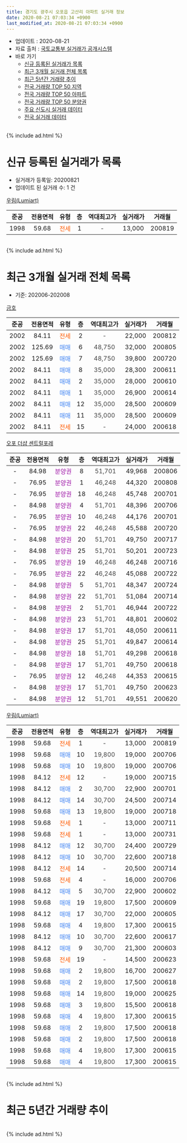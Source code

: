 ```yaml
---
title: 경기도 광주시 오포읍 고산리 아파트 실거래 정보
date: 2020-08-21 07:03:34 +0900
last_modified_at: 2020-08-21 07:03:34 +0900
---
```


* 업데이트 : 2020-08-21
* 자료 출처 : [국토교통부 실거래가 공개시스템](http://rt.molit.go.kr)
* 바로 가기
    * [신규 등록된 실거래가 목록](#신규-등록된-실거래가-목록)
    * [최근 3개월 실거래 전체 목록](#최근-3개월-실거래-전체-목록)
    * [최근 5년간 거래량 추이](#최근-5년간-거래량-추이)
    * [전국 거래량 TOP 50 지역](https://inasie.github.io/apt-trade-info/최근-3개월-전국에서-가장-거래가-많이-발생한-지역)
    * [전국 거래량 TOP 50 아파트](https://inasie.github.io/apt-trade-info/최근-3개월-전국에서-가장-거래가-많이-발생한-아파트)
    * [전국 거래량 TOP 50 분양권](https://inasie.github.io/apt-trade-info/최근-3개월-전국에서-가장-거래가-많이-발생한-분양권)
    * [주요 신도시 실거래 데이터](https://inasie.github.io/apt-trade-info/주요-신도시)
    * [전국 실거래 데이터](https://inasie.github.io/apt-trade-info/전국)
<br>
{% include ad.html %}
<br>

# 신규 등록된 실거래가 목록
* 실거래가 등록일: 20200821
* 업데이트 된 실거래 수: 1 건


[우림(Lumiart)](https://search.naver.com/search.naver?query=%EA%B2%BD%EA%B8%B0%EB%8F%84+%EA%B4%91%EC%A3%BC%EC%8B%9C+%EC%98%A4%ED%8F%AC%EC%9D%8D+%EA%B3%A0%EC%82%B0%EB%A6%AC+%EC%9A%B0%EB%A6%BC%28Lumiart%29)

|준공|전용면적|유형|층|역대최고가|실거래가|거래월|
|:---:|:---:|:---:|:---:|:---:|:---:|:---:|
|1998|59.68|<span style="color:#ff5a00">전세</span>|1|<span style="color:#444444">-</span>|13,000|200819|


<br>
{% include ad.html %}
<br>

# 최근 3개월 실거래 전체 목록
* 기준: 202006-202008


[금호](https://search.naver.com/search.naver?query=%EA%B2%BD%EA%B8%B0%EB%8F%84+%EA%B4%91%EC%A3%BC%EC%8B%9C+%EC%98%A4%ED%8F%AC%EC%9D%8D+%EA%B3%A0%EC%82%B0%EB%A6%AC+%EA%B8%88%ED%98%B8)

|준공|전용면적|유형|층|역대최고가|실거래가|거래월|
|:---:|:---:|:---:|:---:|:---:|:---:|:---:|
|2002|84.11|<span style="color:#ff5a00">전세</span>|2|<span style="color:#444444">-</span>|22,000|200812|
|2002|125.69|<span style="color:#4285f3">매매</span>|6|<span style="color:#444444">48,750</span>|32,000|200805|
|2002|125.69|<span style="color:#4285f3">매매</span>|7|<span style="color:#444444">48,750</span>|39,800|200720|
|2002|84.11|<span style="color:#4285f3">매매</span>|8|<span style="color:#444444">35,000</span>|28,300|200611|
|2002|84.11|<span style="color:#4285f3">매매</span>|2|<span style="color:#444444">35,000</span>|28,000|200610|
|2002|84.11|<span style="color:#4285f3">매매</span>|1|<span style="color:#444444">35,000</span>|26,900|200614|
|2002|84.11|<span style="color:#4285f3">매매</span>|12|<span style="color:#444444">35,000</span>|28,500|200609|
|2002|84.11|<span style="color:#4285f3">매매</span>|11|<span style="color:#444444">35,000</span>|28,500|200609|
|2002|84.11|<span style="color:#ff5a00">전세</span>|15|<span style="color:#444444">-</span>|24,000|200618|

[오포 더샵 센트럴포레](https://search.naver.com/search.naver?query=%EA%B2%BD%EA%B8%B0%EB%8F%84+%EA%B4%91%EC%A3%BC%EC%8B%9C+%EC%98%A4%ED%8F%AC%EC%9D%8D+%EA%B3%A0%EC%82%B0%EB%A6%AC+%EC%98%A4%ED%8F%AC+%EB%8D%94%EC%83%B5+%EC%84%BC%ED%8A%B8%EB%9F%B4%ED%8F%AC%EB%A0%88)

|준공|전용면적|유형|층|역대최고가|실거래가|거래월|
|:---:|:---:|:---:|:---:|:---:|:---:|:---:|
|-|84.98|<span style="color:#9C11A5">분양권</span>|8|<span style="color:#444444">51,701</span>|49,968|200806|
|-|76.95|<span style="color:#9C11A5">분양권</span>|1|<span style="color:#444444">46,248</span>|44,320|200808|
|-|76.95|<span style="color:#9C11A5">분양권</span>|18|<span style="color:#444444">46,248</span>|45,748|200701|
|-|84.98|<span style="color:#9C11A5">분양권</span>|4|<span style="color:#444444">51,701</span>|48,396|200706|
|-|76.95|<span style="color:#9C11A5">분양권</span>|10|<span style="color:#444444">46,248</span>|44,176|200701|
|-|76.95|<span style="color:#9C11A5">분양권</span>|22|<span style="color:#444444">46,248</span>|45,588|200720|
|-|84.98|<span style="color:#9C11A5">분양권</span>|20|<span style="color:#444444">51,701</span>|49,750|200717|
|-|84.98|<span style="color:#9C11A5">분양권</span>|25|<span style="color:#444444">51,701</span>|50,201|200723|
|-|76.95|<span style="color:#9C11A5">분양권</span>|19|<span style="color:#444444">46,248</span>|46,248|200716|
|-|76.95|<span style="color:#9C11A5">분양권</span>|22|<span style="color:#444444">46,248</span>|45,088|200722|
|-|84.98|<span style="color:#9C11A5">분양권</span>|5|<span style="color:#444444">51,701</span>|48,347|200724|
|-|84.98|<span style="color:#9C11A5">분양권</span>|22|<span style="color:#444444">51,701</span>|51,084|200714|
|-|84.98|<span style="color:#9C11A5">분양권</span>|2|<span style="color:#444444">51,701</span>|46,944|200722|
|-|84.98|<span style="color:#9C11A5">분양권</span>|23|<span style="color:#444444">51,701</span>|48,801|200602|
|-|84.98|<span style="color:#9C11A5">분양권</span>|17|<span style="color:#444444">51,701</span>|48,050|200611|
|-|84.98|<span style="color:#9C11A5">분양권</span>|25|<span style="color:#444444">51,701</span>|49,847|200614|
|-|84.98|<span style="color:#9C11A5">분양권</span>|18|<span style="color:#444444">51,701</span>|49,298|200618|
|-|84.98|<span style="color:#9C11A5">분양권</span>|17|<span style="color:#444444">51,701</span>|49,750|200618|
|-|76.95|<span style="color:#9C11A5">분양권</span>|12|<span style="color:#444444">46,248</span>|44,353|200615|
|-|84.98|<span style="color:#9C11A5">분양권</span>|17|<span style="color:#444444">51,701</span>|49,750|200623|
|-|84.98|<span style="color:#9C11A5">분양권</span>|12|<span style="color:#444444">51,701</span>|49,551|200620|

[우림(Lumiart)](https://search.naver.com/search.naver?query=%EA%B2%BD%EA%B8%B0%EB%8F%84+%EA%B4%91%EC%A3%BC%EC%8B%9C+%EC%98%A4%ED%8F%AC%EC%9D%8D+%EA%B3%A0%EC%82%B0%EB%A6%AC+%EC%9A%B0%EB%A6%BC%28Lumiart%29)

|준공|전용면적|유형|층|역대최고가|실거래가|거래월|
|:---:|:---:|:---:|:---:|:---:|:---:|:---:|
|1998|59.68|<span style="color:#ff5a00">전세</span>|1|<span style="color:#444444">-</span>|13,000|200819|
|1998|59.68|<span style="color:#4285f3">매매</span>|10|<span style="color:#444444">19,800</span>|19,000|200706|
|1998|59.68|<span style="color:#4285f3">매매</span>|10|<span style="color:#444444">19,800</span>|19,000|200706|
|1998|84.12|<span style="color:#ff5a00">전세</span>|12|<span style="color:#444444">-</span>|19,000|200715|
|1998|84.12|<span style="color:#4285f3">매매</span>|2|<span style="color:#444444">30,700</span>|22,900|200701|
|1998|84.12|<span style="color:#4285f3">매매</span>|14|<span style="color:#444444">30,700</span>|24,500|200714|
|1998|59.68|<span style="color:#4285f3">매매</span>|13|<span style="color:#444444">19,800</span>|19,000|200718|
|1998|59.68|<span style="color:#ff5a00">전세</span>|1|<span style="color:#444444">-</span>|13,000|200711|
|1998|59.68|<span style="color:#ff5a00">전세</span>|1|<span style="color:#444444">-</span>|13,000|200731|
|1998|84.12|<span style="color:#4285f3">매매</span>|12|<span style="color:#444444">30,700</span>|24,400|200729|
|1998|84.12|<span style="color:#4285f3">매매</span>|10|<span style="color:#444444">30,700</span>|22,600|200718|
|1998|84.12|<span style="color:#ff5a00">전세</span>|14|<span style="color:#444444">-</span>|20,500|200714|
|1998|59.68|<span style="color:#ff5a00">전세</span>|4|<span style="color:#444444">-</span>|16,000|200706|
|1998|84.12|<span style="color:#4285f3">매매</span>|5|<span style="color:#444444">30,700</span>|22,900|200602|
|1998|59.68|<span style="color:#4285f3">매매</span>|19|<span style="color:#444444">19,800</span>|17,500|200609|
|1998|84.12|<span style="color:#4285f3">매매</span>|17|<span style="color:#444444">30,700</span>|22,000|200605|
|1998|59.68|<span style="color:#4285f3">매매</span>|4|<span style="color:#444444">19,800</span>|17,300|200615|
|1998|84.12|<span style="color:#4285f3">매매</span>|10|<span style="color:#444444">30,700</span>|22,600|200617|
|1998|84.12|<span style="color:#4285f3">매매</span>|9|<span style="color:#444444">30,700</span>|21,300|200603|
|1998|59.68|<span style="color:#ff5a00">전세</span>|19|<span style="color:#444444">-</span>|14,500|200623|
|1998|59.68|<span style="color:#4285f3">매매</span>|2|<span style="color:#444444">19,800</span>|16,700|200627|
|1998|59.68|<span style="color:#4285f3">매매</span>|2|<span style="color:#444444">19,800</span>|17,500|200618|
|1998|59.68|<span style="color:#4285f3">매매</span>|14|<span style="color:#444444">19,800</span>|19,000|200625|
|1998|59.68|<span style="color:#4285f3">매매</span>|3|<span style="color:#444444">19,800</span>|15,500|200618|
|1998|59.68|<span style="color:#4285f3">매매</span>|4|<span style="color:#444444">19,800</span>|17,300|200615|
|1998|59.68|<span style="color:#4285f3">매매</span>|2|<span style="color:#444444">19,800</span>|17,500|200618|
|1998|59.68|<span style="color:#4285f3">매매</span>|2|<span style="color:#444444">19,800</span>|17,500|200618|
|1998|59.68|<span style="color:#4285f3">매매</span>|4|<span style="color:#444444">19,800</span>|17,300|200615|
|1998|59.68|<span style="color:#4285f3">매매</span>|4|<span style="color:#444444">19,800</span>|17,300|200615|


<br>
{% include ad.html %}
<br>

# 최근 5년간 거래량 추이


<div style="width:100%;">
    <canvas id="deal_progress" height="200"></canvas>
</div>

<script>
new Chart(document.getElementById("deal_progress"), {
    type: 'line',
    data: {
        labels: ['201508','201509','201510','201511','201512','201601','201602','201603','201604','201605','201606','201607','201608','201609','201610','201611','201612','201701','201702','201703','201704','201705','201706','201707','201708','201709','201710','201711','201712','201801','201802','201803','201804','201805','201806','201807','201808','201809','201810','201811','201812','201901','201902','201903','201904','201905','201906','201907','201908','201909','201910','201911','201912','202001','202002','202003','202004','202005','202006','202007','202008'],
        datasets: [{
            label: '매매',
            pointRadius: 1,
            data: [4, 4, 5, 4, 4, 2, 1, 1, 3, 5, 2, 7, 8, 2, 2, 3, 2, 0, 0, 7, 2, 8, 4, 7, 3, 5, 3, 5, 0, 1, 2, 7, 1, 2, 4, 4, 1, 1, 1, 1, 1, 1, 1, 1, 2, 1, 1, 4, 3, 5, 3, 6, 4, 7, 23, 168, 31, 24, 28, 19, 3],
            borderColor: "rgba(255, 201, 14, 1)",
            backgroundColor: "rgba(255, 201, 14, 0.5)",
            fill: false,
            lineTension: 0
        },{
            label: '전월세',
            pointRadius: 1,
            data: [5, 4, 4, 4, 5, 5, 2, 3, 5, 4, 2, 6, 4, 7, 3, 4, 3, 2, 7, 10, 4, 1, 4, 4, 5, 6, 1, 2, 5, 1, 4, 2, 2, 1, 2, 2, 3, 3, 5, 4, 1, 2, 1, 6, 2, 4, 2, 2, 2, 1, 3, 2, 3, 3, 5, 2, 1, 7, 2, 5, 2],
            borderColor: "rgba(0, 141, 185, 1)",
            backgroundColor: "rgba(0, 141, 185, 0.5)",
            fill: false,
            lineTension: 0
        }
        ]
    },
    options: {
        responsive: true,
        title: {
            display: false
        },
        tooltips: {
            mode: 'index',
            intersect: false
        },
        hover: {
            mode: 'nearest',
            intersect: true
        },
        scales: {
            xAxes: [{
                display: true,
                scaleLabel: {
                    display: true,
                    labelString: '년/월'
                }
            }],
            yAxes: [{
                display: true,
                ticks: {
                    suggestedMin: 0,
                },
                scaleLabel: {
                    display: true,
                    labelString: '실거래 수'
                }
            }]
        }
    }
});

</script>


<br>
{% include ad.html %}
<br>

